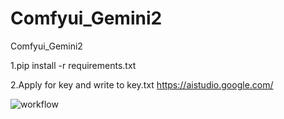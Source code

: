 # Comfyui_Gemini2
Comfyui_Gemini2

1.pip install -r requirements.txt

2.Apply for key and write to key.txt  https://aistudio.google.com/


![workflow](https://github.com/user-attachments/assets/70fa4244-aa58-43ac-aaf9-957508bf04ee)
